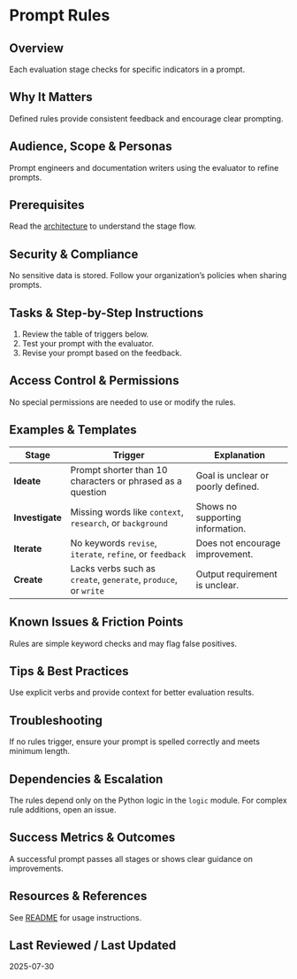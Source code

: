 # Prompt Rules

## Overview
Each evaluation stage checks for specific indicators in a prompt.

## Why It Matters
Defined rules provide consistent feedback and encourage clear prompting.

## Audience, Scope & Personas
Prompt engineers and documentation writers using the evaluator to refine prompts.

## Prerequisites
Read the [architecture](architecture.md) to understand the stage flow.

## Security & Compliance
No sensitive data is stored. Follow your organization’s policies when sharing prompts.

## Tasks & Step-by-Step Instructions
1. Review the table of triggers below.
2. Test your prompt with the evaluator.
3. Revise your prompt based on the feedback.

## Access Control & Permissions
No special permissions are needed to use or modify the rules.

## Examples & Templates
| Stage | Trigger | Explanation |
|-------|---------|-------------|
| **Ideate** | Prompt shorter than 10 characters or phrased as a question | Goal is unclear or poorly defined. |
| **Investigate** | Missing words like `context`, `research`, or `background` | Shows no supporting information. |
| **Iterate** | No keywords `revise`, `iterate`, `refine`, or `feedback` | Does not encourage improvement. |
| **Create** | Lacks verbs such as `create`, `generate`, `produce`, or `write` | Output requirement is unclear. |

## Known Issues & Friction Points
Rules are simple keyword checks and may flag false positives.

## Tips & Best Practices
Use explicit verbs and provide context for better evaluation results.

## Troubleshooting
If no rules trigger, ensure your prompt is spelled correctly and meets minimum length.

## Dependencies & Escalation
The rules depend only on the Python logic in the `logic` module. For complex rule additions, open an issue.

## Success Metrics & Outcomes
A successful prompt passes all stages or shows clear guidance on improvements.

## Resources & References
See [README](../README.md) for usage instructions.

## Last Reviewed / Last Updated
2025-07-30
